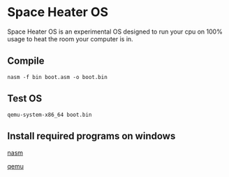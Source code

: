 # Space Heater OS
Space Heater OS is an experimental OS designed to run your cpu on 100% usage to heat the room your computer is in.


## Compile
`nasm -f bin boot.asm -o boot.bin`

## Test OS
`qemu-system-x86_64 boot.bin`

## Install required programs on windows
[nasm](https://www.nasm.us/pub/nasm/releasebuilds/2.14.02/win64/)

[qemu](https://qemu.weilnetz.de/w64/)
